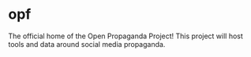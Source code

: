 # opf
The official home of the Open Propaganda Project! This project will host tools and data around social media propaganda. 
